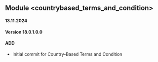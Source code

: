 ## Module <countrybased_terms_and_condition>

#### 13.11.2024
#### Version 18.0.1.0.0
#### ADD
- Initial commit for Country-Based Terms and Condition

